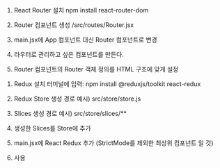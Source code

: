 <!-- React Router -->
1. React Router 설치
npm install react-router-dom

2. Router 컴포넌트 생성
/src/routes/Router.jsx

3. main.jsx에 App 컴포넌트 대신 Router 컴포넌트로 변경

4. 라우터로 관리하고 싶은 컴포넌트를 만든다.

5. Router 컴포넌트의 Router 객체 정의를 HTML 구조에 맞게 설정

<!-- Redux -->
<!-- 상태 관리 라이브러리, 중앙 집중식 상태관리 패턴 구현 -->
1. Redux 설치
터미널에 입력: npm install @reduxjs/toolkit react-redux

2. Redux Store 생성
경로 예시) src/store/store.js

3. Slices 생성
경로 예시) src/store/slices/**

4. 생성한 Slices를 Store에 추가

5. main.jsx에 React Redux <Provider> 추가 (StrictMode를 제외한 최상위 컴포넌트 일 것)

6. 사용